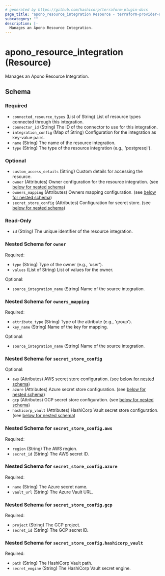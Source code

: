 ```yaml
---
# generated by https://github.com/hashicorp/terraform-plugin-docs
page_title: "apono_resource_integration Resource - terraform-provider-apono"
subcategory: ""
description: |-
  Manages an Apono Resource Integration.
---
```


# apono_resource_integration (Resource)

Manages an Apono Resource Integration.



<!-- schema generated by tfplugindocs -->
## Schema

### Required

- `connected_resource_types` (List of String) List of resource types connected through this integration.
- `connector_id` (String) The ID of the connector to use for this integration.
- `integration_config` (Map of String) Configuration for the integration as key-value pairs.
- `name` (String) The name of the resource integration.
- `type` (String) The type of the resource integration (e.g., 'postgresql').

### Optional

- `custom_access_details` (String) Custom details for accessing the resource.
- `owner` (Attributes) Owner configuration for the resource integration. (see [below for nested schema](#nestedatt--owner))
- `owners_mapping` (Attributes) Owners mapping configuration. (see [below for nested schema](#nestedatt--owners_mapping))
- `secret_store_config` (Attributes) Configuration for secret store. (see [below for nested schema](#nestedatt--secret_store_config))

### Read-Only

- `id` (String) The unique identifier of the resource integration.

<a id="nestedatt--owner"></a>
### Nested Schema for `owner`

Required:

- `type` (String) Type of the owner (e.g., 'user').
- `values` (List of String) List of values for the owner.

Optional:

- `source_integration_name` (String) Name of the source integration.


<a id="nestedatt--owners_mapping"></a>
### Nested Schema for `owners_mapping`

Required:

- `attribute_type` (String) Type of the attribute (e.g., 'group').
- `key_name` (String) Name of the key for mapping.

Optional:

- `source_integration_name` (String) Name of the source integration.


<a id="nestedatt--secret_store_config"></a>
### Nested Schema for `secret_store_config`

Optional:

- `aws` (Attributes) AWS secret store configuration. (see [below for nested schema](#nestedatt--secret_store_config--aws))
- `azure` (Attributes) Azure secret store configuration. (see [below for nested schema](#nestedatt--secret_store_config--azure))
- `gcp` (Attributes) GCP secret store configuration. (see [below for nested schema](#nestedatt--secret_store_config--gcp))
- `hashicorp_vault` (Attributes) HashiCorp Vault secret store configuration. (see [below for nested schema](#nestedatt--secret_store_config--hashicorp_vault))

<a id="nestedatt--secret_store_config--aws"></a>
### Nested Schema for `secret_store_config.aws`

Required:

- `region` (String) The AWS region.
- `secret_id` (String) The AWS secret ID.


<a id="nestedatt--secret_store_config--azure"></a>
### Nested Schema for `secret_store_config.azure`

Required:

- `name` (String) The Azure secret name.
- `vault_url` (String) The Azure Vault URL.


<a id="nestedatt--secret_store_config--gcp"></a>
### Nested Schema for `secret_store_config.gcp`

Required:

- `project` (String) The GCP project.
- `secret_id` (String) The GCP secret ID.


<a id="nestedatt--secret_store_config--hashicorp_vault"></a>
### Nested Schema for `secret_store_config.hashicorp_vault`

Required:

- `path` (String) The HashiCorp Vault path.
- `secret_engine` (String) The HashiCorp Vault secret engine.
